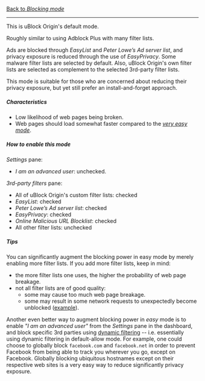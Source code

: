 [Back to _Blocking mode_](./Blocking-mode)

***

This is uBlock Origin's default mode.

Roughly similar to using Adblock Plus with many filter lists.

Ads are blocked through _EasyList_ and _Peter Lowe’s Ad server list_, and privacy exposure is reduced through the use of _EasyPrivacy_. Some malware filter lists are selected by default. Also, uBlock Origin's own filter lists are selected as complement to the selected 3rd-party filter lists.

This mode is suitable for those who are concerned about reducing their privacy exposure, but yet still prefer an install-and-forget approach.

##### Characteristics

- Low likelihood of web pages being broken.
- Web pages should load somewhat faster compared to the [_very easy mode_](./Blocking-mode:-very-easy-mode).

##### How to enable this mode

_Settings_ pane:
- _I am an advanced user_: unchecked.

_3rd-party filters_ pane:
- All of uBlock Origin's custom filter lists: checked
- _EasyList_: checked
- _Peter Lowe’s Ad server list_: checked
- _EasyPrivacy_: checked
- _Online Malicious URL Blocklist‎_: checked
- All other filter lists: unchecked

##### Tips

You can significantly augment the blocking power in easy mode by merely enabling more filter lists. If you add more filter lists, keep in mind:

- the more filter lists one uses, the higher the probability of web page breakage.
- not all filter lists are of good quality:
    - some may cause too much web page breakage.
    - some may result in some network requests to unexpectedly become unblocked ([example](https://github.com/gorhill/uBlock/issues/357)).

Another even better way to augment blocking power in _easy_ mode is to enable _"I am an advanced user"_ from the _Settings_ pane in the dashboard, and block specific 3rd parties using [dynamic filtering](./Dynamic-filtering) -- i.e. essentially using dynamic filtering in default-allow mode. For example, one could choose to globally block `facebook.com` and `facebook.net` in order to prevent Facebook from being able to track you wherever you go, except on Facebook. Globally blocking ubiquitous hostnames except on their respective web sites is a very easy way to reduce significantly privacy exposure.
